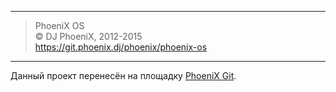 ***
> PhoeniX OS<br>
> © DJ PhoeniX, 2012-2015<br>
> https://git.phoenix.dj/phoenix/phoenix-os

***

Данный проект перенесён на площадку [PhoeniX Git](https://git.phoenix.dj/phoenix/phoenix-os).
